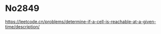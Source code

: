 # No2849

<https://leetcode.cn/problems/determine-if-a-cell-is-reachable-at-a-given-time/description/>
